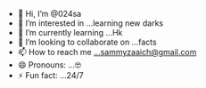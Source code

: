 - 👋 Hi, I’m @024sa
- 👀 I’m interested in ...learning new darks 
- 🌱 I’m currently learning ...Hk
- 💞️ I’m looking to collaborate on ...facts 
- 📫 How to reach me ...sammyzaaich@gmail.com 
- 😄 Pronouns: ...🤓
- ⚡ Fun fact: ...24/7

<!---
024sa/024sa is a ✨ special ✨ repository because its `README.md` (this file) appears on your GitHub profile.
You can click the Preview link to take a look at your changes.
--->
